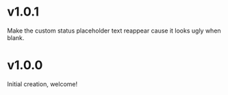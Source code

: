 # v1.0.1
Make the custom status placeholder text reappear cause it looks ugly when blank.

# v1.0.0
Initial creation, welcome!